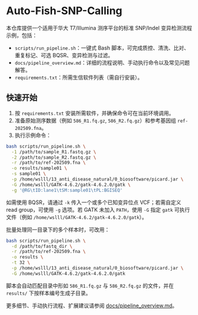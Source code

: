 # Auto-Fish-SNP-Calling

本仓库提供一个适用于华大 T7/Illumina 测序平台的标准 SNP/Indel 变异检测流程示例，包括：

- `scripts/run_pipeline.sh`：一键式 Bash 脚本，可完成质控、清洗、比对、重复标记、可选 BQSR、变异检测与过滤。
- `docs/pipeline_overview.md`：详细的流程说明、手动执行命令以及常见问题解答。
- `requirements.txt`：所需生信软件列表（需自行安装）。

## 快速开始

1. 按 `requirements.txt` 安装所需软件，并确保命令可在当前环境调用。
2. 准备原始测序数据（例如 `586_R1.fq.gz`, `586_R2.fq.gz`）和参考基因组 `ref-202509.fna`。
3. 执行示例命令：

```bash
bash scripts/run_pipeline.sh \
  -1 /path/to/sample_R1.fastq.gz \
  -2 /path/to/sample_R2.fastq.gz \
  -r /path/to/ref-202509.fna \
  -o results/sample01 \
  -s sample01 \
  -p /home/wslll/13_anti_disease_natural/0_biosoftware/picard.jar \
  -G /home/wslll/GATK-4.6.2/gatk-4.6.2.0/gatk \
  -g '@RG\tID:lane1\tSM:sample01\tPL:BGISEQ'
```

如需使用 BQSR，请通过 `-k` 传入一个或多个已知变异位点 VCF；若需自定义 read group，可使用 `-g` 选项。若 GATK 未加入 `PATH`，使用 `-G` 指定 `gatk` 可执行文件（例如 `/home/wslll/GATK-4.6.2/gatk-4.6.2.0/gatk`）。

批量处理同一目录下的多个样本时，可改用：

```bash
bash scripts/run_pipeline.sh \
  -d /path/to/fastq_dir \
  -r /path/to/ref-202509.fna \
  -o results \
  -t 32 \
  -p /home/wslll/13_anti_disease_natural/0_biosoftware/picard.jar \
  -G /home/wslll/GATK-4.6.2/gatk-4.6.2.0/gatk
```

脚本会自动匹配目录中形如 `586_R1.fq.gz` 与 `586_R2.fq.gz` 的文件，并在 `results/` 下按样本编号生成子目录。

更多细节、手动执行流程、扩展建议请参阅 [docs/pipeline_overview.md](docs/pipeline_overview.md)。
